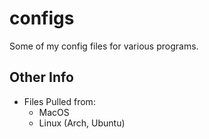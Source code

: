 # configs
Some of my config files for various programs.

## Other Info
 - Files Pulled from:
   - MacOS
   - Linux (Arch, Ubuntu)
